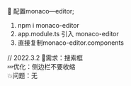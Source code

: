 
🍉 配置monaco—editor;

  1. npm i monaco-editor 
  2. app.module.ts 引入 monaco-editor 
  3. 直接复制monaco-editor.components 
  

// 2022.3.2 
  💬需求：搜索框    
  💤优化：侧边栏不要收缩     
  💥问题：无 

